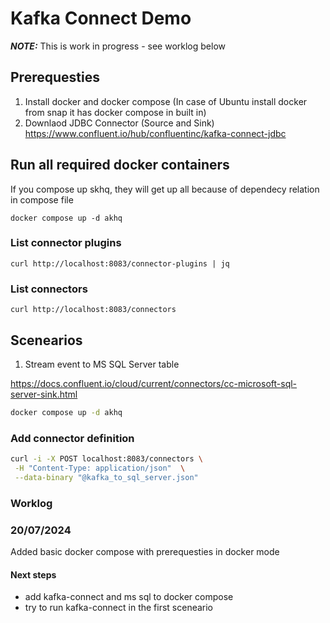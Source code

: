 # Kafka Connect Demo

**_NOTE:_** This is work in progress - see worklog below

## Prerequesties

1) Install docker and docker compose
(In case of Ubuntu install docker from snap it has docker compose in built in)
2) Downlaod JDBC Connector (Source and Sink) https://www.confluent.io/hub/confluentinc/kafka-connect-jdbc

## Run all required docker containers

If you compose up skhq, they will get up all because of dependecy relation in compose file
```
docker compose up -d akhq
```

### List connector plugins

```
curl http://localhost:8083/connector-plugins | jq
```


### List connectors 

```
curl http://localhost:8083/connectors
```


## Scenearios
1.  Stream event to MS SQL Server table

https://docs.confluent.io/cloud/current/connectors/cc-microsoft-sql-server-sink.html

```bash
docker compose up -d akhq
```

### Add connector definition

```bash
curl -i -X POST localhost:8083/connectors \
 -H "Content-Type: application/json"  \
 --data-binary "@kafka_to_sql_server.json"
```

### Worklog

### 20/07/2024 
Added basic docker compose with prerequesties in docker mode

#### Next steps
- add kafka-connect and ms sql to docker compose
- try to run kafka-connect in the first sceneario


